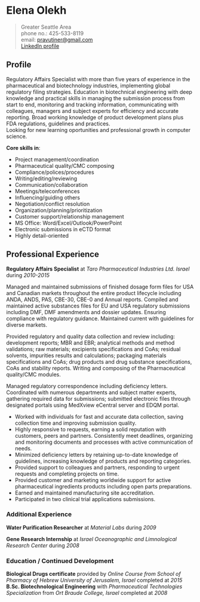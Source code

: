 # Elena Olekh
> Greater Seattle Area  
> phone no.: 425-533-8119               
> email: pravutiner@gmail.com          
>[LinkedIn profile](https://www.linkedin.com/in/elena-olekh)
 
## Profile

Regulatory Affairs Specialist with more than five years of experience in the pharmaceutical and biotechnology industries, implementing global regulatory filing strategies. Education in biotechnical engineering with deep knowledge and practical skills in managing the submission process from start to end, monitoring and tracking information, communicating with colleagues, managers and subject experts for efficiency and accurate reporting. Broad working knowledge of product development plans plus FDA regulations, guidelines and practices.  
Looking for new learning oportunities and professional growth in computer science.

**Core skills in**: 
* Project management/coordination
*	Pharmaceutical quality/CMC composing 
*	Compliance/polices/procedures 
*	Writing/editing/reviewing
*	Communication/collaboration
*	Meetings/teleconferences
*	Influencing/guiding others
*	Negotiation/conflict resolution
*	Organization/planning/prioritization
*	Customer support/relationship management
*	MS Office: Word/Excel/Outlook/PowerPoint
*	Electronic submissions in eCTD format
*	Highly detail-oriented

## Professional Experience
**Regulatory Affairs Specialist** at _Taro Pharmaceutical Industries Ltd. Israel_	 during _2010-2015_

Managed and maintained submissions of finished dosage form files for USA and Canadian markets throughout the entire product lifecycle including ANDA, ANDS, PAS, CBE-30, CBE-0 and Annual reports. Compiled and maintained active substances files for EU and USA regulatory submissions including DMF, DMF amendments and dossier updates. Ensuring compliance with regulatory guidance. Maintained current with guidelines for diverse markets. 

Provided regulatory and quality data collection and review including: development reports; MBR and EBR; analytical methods and method validations; raw materials; excipients specifications and CoAs; residual solvents, impurities results and calculations; packaging materials specifications and CoAs; drug products and drug substance specifications, CoAs and stability reports. Writing and composing of the Pharmaceutical quality/CMC modules.

Managed regulatory correspondence including deficiency letters. Coordinated with numerous departments and subject matter experts, gathering required data for submissions; submitted electronic files through designated portals using MedXview eCentral server and EDQM portal. 
 * Worked with individuals for fast and accurate data collection, saving collection time and improving submission quality.
 *	Highly responsive to requests, earning a solid reputation with customers, peers and partners. Consistently meet deadlines, organizing and monitoring documents and processes with active communication of needs.
 *	Minimized deficiency letters by retaining up-to-date knowledge of guidelines, increasing knowledge of products and reporting categories.  
 *	Provided support to colleagues and partners, responding to urgent requests and completing projects on time. 
 *	Provided customer and marketing worldwide support for active pharmaceutical ingredients products including open parts preparations. 
 *	Earned and maintained manufacturing site accreditation. 
 *	Participated in two clinical trial applications submissions. 
 
### Additional Experience 
**Water Purification Researcher** at _Material Labs_ during _2009_

**Gene Research Internship** at _Israel Oceanographic and Limnological Research Center_ during _2008_
### Education / Continued Development
**Biological Drugs certificate** provided by _Online Course from School of Pharmacy of Hebrew University of Jerusalem, Israel_ completed at _2015_  
**B.Sc. Biotechnological Engineering** with _Pharmaceutical Technologies Specialization_ from _Ort Braude College, Israel_ completed at _2008_



